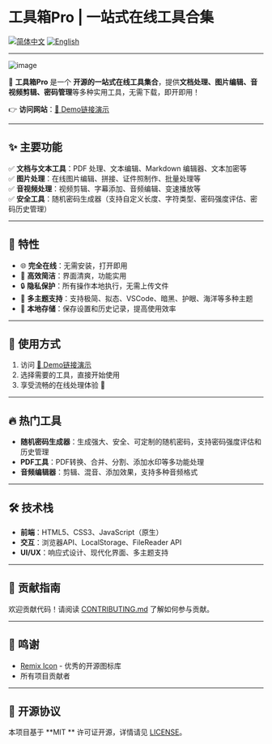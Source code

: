 # **工具箱Pro | 一站式在线工具合集**  

[![简体中文](https://img.shields.io/badge/简体中文-当前-blue)](./README.md) [![English](https://img.shields.io/badge/English-Switch-green)](./README_en.md)

---

![image](https://github.com/user-attachments/assets/4a34d8e3-0635-4878-a295-5c16db51da5e)


🚀 **工具箱Pro** 是一个 **开源的一站式在线工具集合**，提供**文档处理、图片编辑、音视频剪辑、密码管理**等多种实用工具，无需下载，即开即用！  

👉 **访问网站**：[🔗 Demo链接演示](https://web-tools-spiritmarks-projects.vercel.app/)  

---

## **✨ 主要功能**
✅ **文档与文本工具**：PDF 处理、文本编辑、Markdown 编辑器、文本加密等  
✅ **图片处理**：在线图片编辑、拼接、证件照制作、批量处理等  
✅ **音视频处理**：视频剪辑、字幕添加、音频编辑、变速播放等  
✅ **安全工具**：随机密码生成器（支持自定义长度、字符类型、密码强度评估、密码历史管理）  

---

## **📌 特性**
- 🌐 **完全在线**：无需安装，打开即用  
- 🚀 **高效简洁**：界面清爽，功能实用  
- 🔒 **隐私保护**：所有操作本地执行，无需上传文件  
- 🎨 **多主题支持**：支持极简、拟态、VSCode、暗黑、护眼、海洋等多种主题
- 💾 **本地存储**：保存设置和历史记录，提高使用效率

---

## **📖 使用方式**
1. 访问 [🔗 Demo链接演示](https://web-tools-spiritmarks-projects.vercel.app/)  
2. 选择需要的工具，直接开始使用  
3. 享受流畅的在线处理体验 🎉  

---

## **🔥 热门工具**
- **随机密码生成器**：生成强大、安全、可定制的随机密码，支持密码强度评估和历史管理
- **PDF工具**：PDF转换、合并、分割、添加水印等多功能处理
- **音频编辑器**：剪辑、混音、添加效果，支持多种音频格式

---

## **🛠 技术栈**
- **前端**：HTML5、CSS3、JavaScript（原生）
- **交互**：浏览器API、LocalStorage、FileReader API
- **UI/UX**：响应式设计、现代化界面、多主题支持

---

## **📢 贡献指南**
欢迎贡献代码！请阅读 [CONTRIBUTING.md](./CONTRIBUTING.md) 了解如何参与贡献。  

---

## **🙏 鸣谢**
- [Remix Icon](https://remixicon.com/) - 优秀的开源图标库
- 所有项目贡献者

---

## **📜 开源协议**
本项目基于 **MIT ** 许可证开源，详情请见 [LICENSE](./LICENSE)。  
